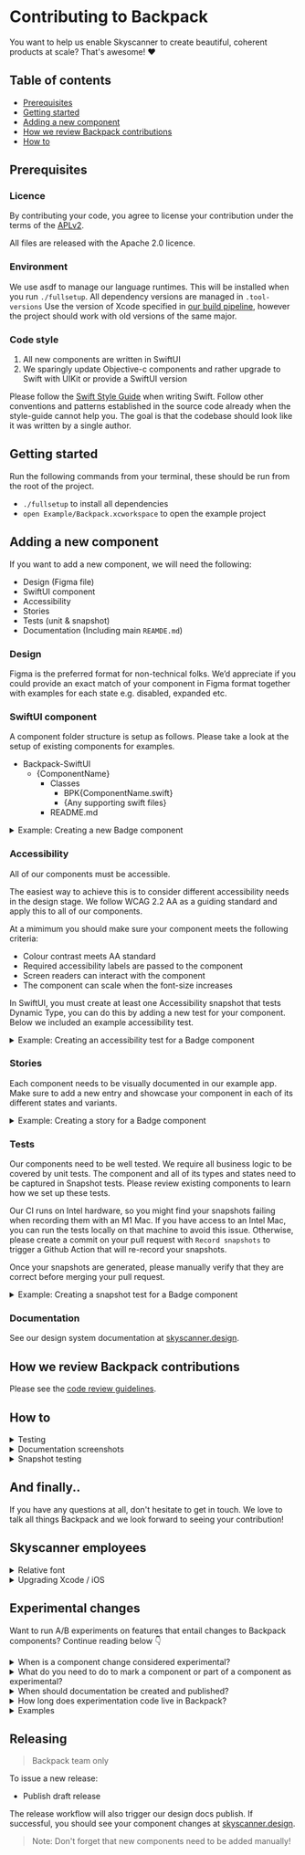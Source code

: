 # Contributing to Backpack
You want to help us enable Skyscanner to create beautiful, coherent products at scale? That's awesome! ❤️

## Table of contents

* [Prerequisites](#prerequisites)
* [Getting started](#getting-started)
* [Adding a new component](#adding-a-new-component)
* [How we review Backpack contributions](#how-we-review-backpack-contributions)
* [How to](#how-to)

## Prerequisites

### Licence
By contributing your code, you agree to license your contribution under the terms of the [APLv2](./LICENSE).

All files are released with the Apache 2.0 licence.

### Environment

We use asdf to manage our language runtimes. This will be installed when you run `./fullsetup`. All dependency versions are managed in `.tool-versions`
Use the version of Xcode specified in [our build pipeline](https://github.com/Skyscanner/backpack-ios/blob/main/.github/workflows/_build.yml#L136), however the project should work with old versions of the same major. 

### Code style

1. All new components are written in SwiftUI
1. We sparingly update Objective-c components and rather upgrade to Swift with UIKit or provide a SwiftUI version

Please follow the [Swift Style Guide](https://google.github.io/swift/) when writing Swift. Follow other conventions and patterns established in the source code already when the style-guide cannot help you. The goal is that the codebase should look like it was written by a single author.

## Getting started
Run the following commands from your terminal, these should be run from the root of the project. 

- `./fullsetup` to install all dependencies
- `open Example/Backpack.xcworkspace` to open the example project

## Adding a new component
If you want to add a new component, we will need the following:

- Design (Figma file)
- SwiftUI component
- Accessibility
- Stories
- Tests (unit & snapshot)
- Documentation (Including main `REAMDE.md`)

### Design

Figma is the preferred format for non-technical folks. We’d appreciate if you could provide an exact match of your component in Figma format together with examples for each state e.g. disabled, expanded etc.

### SwiftUI component

A component folder structure is setup as follows. Please take a look at the setup of existing components for examples. 

* Backpack-SwiftUI
    - {ComponentName}
        - Classes
            - BPK{ComponentName.swift}
            - {Any supporting swift files}
        - README.md
        
<details>
<summary>Example: Creating a new Badge component</summary>
        
```swift
/// A view that displays one line of text with an optional icon
/// By default the style of BPKBadge is set to `.normal`
///
/// Use `badgeStyle(_ style: BPKBadge.Style)` to change the style of the badge
///
public struct BPKBadge: View {
    private let title: String
    private let icon: BPKIcon?
    private var style: BPKBadge.Style = .normal
    
    public init(_ title: String, icon: BPKIcon? = nil) {
        self.title = title
        self.icon = icon
    }
    
    public var body: some View {
        content
            .padding([.leading, .trailing], .md)
            .padding([.top, .bottom], .sm)
            .frame(minHeight: 24)
            .background(style.backgroundColor)
            .clipShape(RoundedRectangle(cornerRadius: .xs))
            .outline(style.borderColor, cornerRadius: .xs)
            .accessibilityElement()
            .accessibilityLabel(title)
            .if(!BPKFont.enableDynamicType, transform: {
                $0.sizeCategory(.large)
            })
    }
    
    /// Sets the style of the badge
    ///
    /// - Parameter style: The `BPKBadge.Style` to change the appearance
    ///   view.
    ///
    /// - Returns: A BPKBadge that uses the style you supply.
    public func badgeStyle(_ style: BPKBadge.Style) -> BPKBadge {
        var result = self
        result.style = style
        return result
    }
    
    public func createBadgeIconView(icon: BPKIcon?) -> BPKIconView? {
        guard let badgeIcon = icon else {
            switch style {
            case .success:
                return BPKIconView(BPKIcon.tickCircle, size: .small)
            case .warning:
                return BPKIconView(BPKIcon.informationCircle, size: .small)
            case .destructive:
                return BPKIconView(BPKIcon.exclamation, size: .small)
            default:
                return nil
            }
        }
        return BPKIconView(badgeIcon, size: .small)
    }
    
    private var content: some View {
        HStack(spacing: .sm) {
            if let badgeIconView = createBadgeIconView(icon: icon) {
                badgeIconView.foregroundColor(style.iconColor)
            }
            BPKText(title, style: .footnote)
                .foregroundColor(style.foregroundColor)
        }
    }
    public enum Style {
        case normal, strong, success, warning, destructive, inverse, outline, brand
    }
}


```
</details>
        

### Accessibility
All of our components must be accessible. 

The easiest way to achieve this is to consider different accessibility needs in the design stage. We follow WCAG 2.2 AA as a guiding standard and apply this to all of our components. 

At a mimimum you should make sure your component meets the following criteria:

* Colour contrast meets AA standard
* Required accessibility labels are passed to the component
* Screen readers can interact with the component
* The component can scale when the font-size increases

In SwiftUI, you must create at least one Accessibility snapshot that tests Dynamic Type, you can do this by adding a new test for your component. Below we included an example accessibility test.

<details>
<summary>Example: Creating an accessibility test for a Badge component</summary>

Here's an example of a simple accessibility test for the Badge component:

```swift
func test_accessibility() {
    let badge = BPKBadge("Test badge", icon: .accessibility)
    assertA11ySnapshot(badge)
}
```
</details>

### Stories
Each component needs to be visually documented in our example app. Make sure to add a new entry and showcase your component in each of its different states and variants.

<details>
<summary>Example: Creating a story for a Badge component</summary>

Here's an example of a complete story for the Badge component with multiple variants:

 ```swift
 struct BadgeExampleVIew: View {
    var body: some View {
        ZStack {
            Color(.canvasColor)
                .ignoresSafeArea()
            VStack(spacing: 0) {
                makeBadgeRow(text: "Normal", icon: .tickCircle, style: .normal)
                makeBadgeRow(text: "Strong", icon: .tickCircle, style: .strong)
                makeBadgeRow(text: "Success", icon: .tickCircle, style: .success)
                makeBadgeRow(text: "Warning", icon: .informationCircle, style: .warning)
                makeBadgeRow(text: "Critical", icon: .exclamation, style: .destructive)
                makeBadgeRow(text: "Inverse", icon: .tickCircle, style: .inverse, background: .corePrimaryColor)
                makeBadgeRow(text: "Outline", icon: .tickCircle, style: .outline, background: .corePrimaryColor)
                makeBadgeRow(text: "Brand", icon: .priceTag, style: .brand)
                Spacer()
            }
        }
    }
    
    private func makeBadgeRow(
        text: String,
        icon: Backpack_SwiftUI.BPKIcon,
        style: Backpack_SwiftUI.BPKBadge.Style,
        background: Backpack_SwiftUI.BPKColor = .canvasColor
    ) -> some View {
        HStack {
            Spacer()
            if ![BPKBadge.Style.success, BPKBadge.Style.warning, BPKBadge.Style.destructive].contains(style) {
                BPKBadge(text)
                    .badgeStyle(style)
            } else {
                Spacer()
            }
            Spacer()
            BPKBadge(text, icon: icon)
                .badgeStyle(style)
            Spacer()
        }
        .padding()
        .background(background)
    }
}
 ```
 
 This story will need to be added to the ComponentCellsProvider struct
 
 ```swift
     private func badge() -> CellDataSource {
        ComponentCellDataSource(
            title: "Badges",
            tabs: [
                .swiftui(presentable: CustomPresentable(generateViewController: {
                    ContentUIHostingController(BadgeExampleVIew())
                }))
            ],
            showChildren: { showComponent(title: "Badges", tabs: $0) }
        )
    }
 ```
 
 Don't forget to add it to the cells' datasources
  
 ```swift
     func cells() -> [Components.Cell] {
        let dataSources: [CellDataSource] = [
            ...
            badge(),
            ...
            ]
        return dataSources.map(\.cell)
    }
 ```
 
</details>

### Tests
Our components need to be well tested. We require all business logic to be covered by unit tests. The component and all of its types and states need to be captured in Snapshot tests. Please review existing components to learn how we set up these tests.

Our CI runs on Intel hardware, so you might find your snapshots failing when recording them with an M1 Mac. If you have access to an Intel Mac, you can run the tests locally on that machine to avoid this issue.
Otherwise, please create a commit on your pull request with `Record snapshots` to trigger a Github Action that will re-record your snapshots. 

Once your snapshots are generated, please manually verify that they are correct before merging your pull request.

<details>
<summary>Example: Creating a snapshot test for a Badge component</summary>

Here's an example of a simple snapshot test for the Badge component:

 ```swift
     func test_badgeWithoutIcon() {
        // Then
        assertSnapshot(
                BPKBadge("Test badge", icon: nil)
            }
        )
    }
     
     func test_badgeWithIcon() {
        // Then
        assertSnapshot(
                BPKBadge("Test badge", icon: .tickCircle)
            }
        )
    }
 ```
For components with many variants, you can use parameterized tests:

```swift
       let styles: [(BPKBadge.Style, BPKColor)] = [
        (.normal, .surfaceDefaultColor),
        (.strong, .surfaceDefaultColor),
        (.success, .surfaceDefaultColor),
        (.warning, .surfaceDefaultColor),
        (.destructive, .surfaceDefaultColor),
        (.inverse, .surfaceHighlightColor),
        (.outline, .surfaceHighlightColor),
        (.brand, .surfaceDefaultColor)
    ]
    
    private func testView(icon: BPKIcon? = nil) -> some View {
        VStack(spacing: 0) {
            ForEach(styles, id: \.0) {
                BPKBadge("Test badge", icon: icon)
                    .badgeStyle($0.0)
                    .padding(4)
                    .background($0.1)
            }
        }
    }

    func test_allBadgesWithoutIcon() {
        // Then
        assertSnapshot(testView())
    }
    
    func test_allBadgesWithIcon() {
        // Then
        assertSnapshot(testView(icon: .tickCircle))
    }
 ```
 
 </details>

### Documentation
See our design system documentation at [skyscanner.design](https://www.skyscanner.design).

## How we review Backpack contributions

Please see the [code review guidelines](https://github.com/Skyscanner/backpack/blob/main/CODE_REVIEW_GUIDELINES.md).

## How to

<details>
    <summary>Testing</summary>

Tests can be run as usual from Xcode(Product -> Test or cmd+U). Snapshot tests should be run on the [device specified for CI](https://github.com/Skyscanner/backpack-ios/blob/main/scripts/ci#L7).
</details>

<details>
    <summary>Documentation screenshots</summary>

### Taking screenshots

The _screenshots_ folder stores all of the screenshots we use on the [documentation site](https://skyscanner.design). If you change the appearance of a component you must update the screenshots accordingly. To do this, run:

```
./scripts/take-screenshots
```

The script takes 10-15 minutes.

### Taking a subset of screenshots

It's possible to take only a subset of the screenshots which greatly speeds up the process.

To do this follow the following steps:


1. Update `Example/Backpack Screenshot/SwiftUIScreenshots` to capture screenshots of the new componenet. Please note that the screenshots will appear as they do in the component entry in (Stories)[https://github.com/Skyscanner/backpack-ios/blob/AlaaAmrAmin-patch-1/CONTRIBUTING.md#stories]. 
2. In `Example/Backpack Screenshot/BackpackSnapshotTestCase.swift` change the `runOnly` property per the guide in the comment.
3. Run the screenshots as above (using the `./scripts/take-screenshots` script)
4. Note that all other screenshots will be deleted in the process, so make sure you only commit the ones you generated not the deletions.
</details>

<details>
    <summary>Snapshot testing</summary>

Snapshot tests are used to capture images of components under different configurations. When you add or change a snapshot test, test images will need to be recaptured on CI to ensure consistency. Create an empty commit to regenerate snapshots:

```
git commit --allow-empty -m "record snapshots"
```

If you want to test your snapshot tests locally change `isRecording = false` to `isRecording = true` in the relevant test file and re-run the tests on the [device specified for CI](https://github.com/Skyscanner/backpack-ios/blob/main/scripts/ci#L7). This will update the images on disk. Remember to revert `isRecording` and the snapshot updates afterwards otherwise the tests will fail. 
</details>

## And finally..

If you have any questions at all, don't hesitate to get in touch. We love to talk all things Backpack and we look forward to seeing your contribution!


## Skyscanner employees

<details>
    <summary>Relative font</summary>

Our fonts can only be used by Skyscanner employees. If you don't work for Skyscanner don't worry - the Example app will still work just fine with iOS system font too!

To use our `Skyscanner Relative` font-face in the example app do the following:

- Make sure you're connected to the VPN.
- If you've already done a `pod install`, delete `Example/Pods`.
- Set the environment variable using `export BPK_USE_RELATIVE=1`. (Put this in your `.bashrc`/`.zshrc` for convenience.)
- Setup the project as [above](#setup).

During pod install, fonts will be downloaded and made available to the project automatically.
</details>

<details>
    <summary>Upgrading Xcode / iOS</summary>

## Upgrading Xcode/iOS

As new versions of Xcode and iOS are released, we have to upgrade both to stay up to date with the main Skyscanner app, as well as what travellers are using. Our aim is to run our main test suite and snapshot tests on the dominate iOS version in use by Skyscanner travellers. At the time of a new release we continue to run our test suite on the previous major version until the new release has reached sufficient volume **and** the main app has moved to testing on the new version.

### How to upgrade

1. Change the value of `runs-on` in [`ci.yml`](./.github/workflows/ci.yml#26). The new value should be on of the [available environments](https://github.com/actions/virtual-environments/tree/main/images/macos) in GitHub Actions.
1. Update the `BUILD_SDK` variable in [`Rakefile`](./Rakefile#5) to the new build SDK we should use.
1. Update `correctMajorVersion` and `correctMinorVersion` in [`BPKSnapshotTest`](./Example/SnapshotTests/BPKSnapshotTest.h).
1. Update `expectedMajorVersion` and `expectedMinorVersion` in [`BPKSnapshotTest.swift`](./Example/SnapshotTests/BPKSnapshotTest.swift#26).
1. Run all snapshot tests.
1. **Review the failing snapshots thoroughly.** Most likely, all snapshots will have changed, **but** the diffs should be miniscule and mostly to do with changes in Apple's fonts.
1. **Run all snapshot tests in record mode.** At the time of writing this involves manually setting `recordMode` in every test case, we should have a better method than this, but alas we don't :(
1. Manually test the example app with the new version.
</details>

## Experimental changes

Want to run A/B experiments on features that entail changes to Backpack components? Continue reading below 👇

<details>
<summary>When is a component change considered experimental?</summary>

If the component or change you want to contribute to Backpack is not stable and it depends on the results of an experiment then it is considered experimental.

</details>

<details>
<summary>What do you need to do to mark a component or part of a component as experimental?</summary>

This will depend on what kind of change you are contributing.

**Patch and minor changes**

For patch and minor changes, you should use AppleDoc annotations. AppleDoc is a widely used and supported tool in the Swift ecosystem that allows developers to document their code. AppleDoc comments will be visible in Xcode.

**Major**

For major changes, you should create a new experimental V2 component. If the experiment is successful, the old component should be deprecated.

Any follow-up changes to experimental components will not be considered breaking.
</details>

<details>
<summary>When should documentation be created and published?</summary>

Each Bpk component has a corresponding README file which contains information about the component such as usage examples and API documentation. Our components' full documentation is at [skyscanner.design](https://www.skyscanner.design). New experimental components should have a README file, but don’t need to be published to [skyscanner.design](https://www.skyscanner.design). Make sure the README file reflects the component is experimental! When an experiment has run and is considered successful and so the change is stable, documentation can be published.

For changes to existing components, make sure the API documentation is updated to indicate if something is experimental.
    
Major changes will often require a migration guide. If an experiment is considered succesful, you should add a migration guide within the docs folder located in the respective component folder.

</details>

<details>
<summary>How long does experimentation code live in Backpack?</summary>

Experimentation code should be cleaned up at most 2 weeks after an experiment has completed. In the case of a successful experiment, annotations should be removed and documentation should be published. In the case of an unsuccessful experiment, the code should be removed altogether.
</details>

<details>
<summary>Examples</summary>

Here’s an end-to-end example on how to add an experimental prop to a Bpk component:

1. Reach out to Koala with the proposed change
2. Contribute code changes. Make sure the API table is updated too!
```swift
/// - Experiment: This property is experimental and subject to change. Use with caution
public var type: BPKChipType = .option {
    didSet {
        updateLookAndFeel()
    }
}
```
3. Released by Donburi
4. Adopt changes in project
5. Run experiment
    - if experiment is successful, publish documentation (only Donburi members) and remove experimental code.
    - if experiment is unsuccessful and further iterations are needed, repeat from step 2. Otherwise, remove experimental code. That’s all!
</details>


## Releasing
> Backpack team only

To issue a new release:
* Publish draft release

The release workflow will also trigger our design docs publish. If successful, you should see your component changes at [skyscanner.design](https://skyscanner.design).

 > Note: Don't forget that new components need to be added manually!

